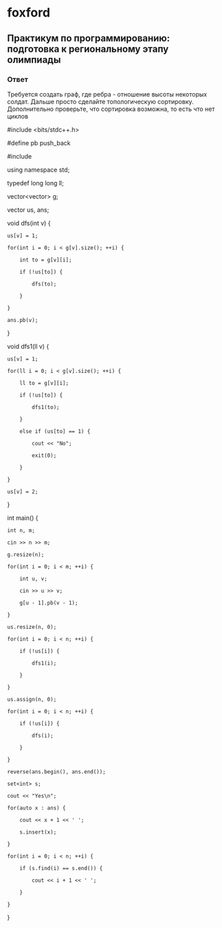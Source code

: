 # foxford
## Практикум по программированию: подготовка к региональному этапу олимпиады ##
### Ответ ###
Требуется создать граф, где ребра - отношение высоты некоторых солдат. Дальше просто сделайте топологическую сортировку. Дополнительно проверьте, что сортировка возможна, то есть что нет циклов

#include <bits/stdc++.h>

#define pb push_back

#include<set>

 

using namespace std;

typedef long long ll;

 

vector<vector<int>> g;

vector<int> us, ans;

 

void dfs(int v) {

    us[v] = 1;

    for(int i = 0; i < g[v].size(); ++i) {

        int to = g[v][i];

        if (!us[to]) {

            dfs(to);

        }

    }

    ans.pb(v);

}

 

void dfs1(ll v) {

    us[v] = 1;

    for(ll i = 0; i < g[v].size(); ++i) {

        ll to = g[v][i];

        if (!us[to]) {

            dfs1(to);

        }

        else if (us[to] == 1) {

            cout << "No";

            exit(0);

        }

    }

    us[v] = 2;

}

 

int main() {

    int n, m;

    cin >> n >> m;

    g.resize(n);

    for(int i = 0; i < m; ++i) {

        int u, v;

        cin >> u >> v;

        g[u - 1].pb(v - 1);

    }

    us.resize(n, 0);

    for(int i = 0; i < n; ++i) {

        if (!us[i]) {

            dfs1(i);

        }

    }

    us.assign(n, 0);

    for(int i = 0; i < n; ++i) {

        if (!us[i]) {

            dfs(i);

        }

    }

    reverse(ans.begin(), ans.end());

    set<int> s;

    cout << "Yes\n";

    for(auto x : ans) {

        cout << x + 1 << ' ';

        s.insert(x);

    }

    for(int i = 0; i < n; ++i) {

        if (s.find(i) == s.end()) {

            cout << i + 1 << ' ';

        }

    }

}
